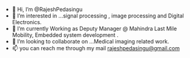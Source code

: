 - 👋 Hi, I’m @RajeshPedasingu
- 👀 I’m interested in ...signal processing , image processing and Digital Electronics.
- 🌱 I’m currently Working as Deputy Manager @ Mahindra Last Mile Mobility, Embedded system development . 
- 💞️ I’m looking to collaborate on ...Medical imaging related work.
- 📫 you can reach me through my mail rajeshpedasingu@gmail.com

<!---
RajeshPedasingu/RajeshPedasingu is a ✨ special ✨ repository because its `README.md` (this file) appears on your GitHub profile.
You can click the Preview link to take a look at your changes.
--->
